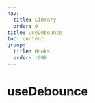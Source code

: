```yaml
---
nav:
  title: Library
  order: 0
title: useDebounce
toc: content
group:
  title: Hooks
  order: -998
---
```


# useDebounce

<code src="./usage/demo1.tsx"></code>
